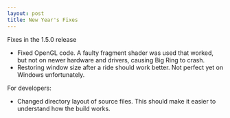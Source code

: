 ```yaml
---
layout: post
title: New Year's Fixes
---
```


Fixes in the 1.5.0 release
 
 * Fixed OpenGL code. A faulty fragment shader was used that worked, but not on newer hardware and
drivers, causing Big Ring to crash. 
 * Restoring window size after a ride should work better. Not perfect yet on Windows unfortunately.

For developers:

 * Changed directory layout of source files. This should make it easier to understand how the build works.
